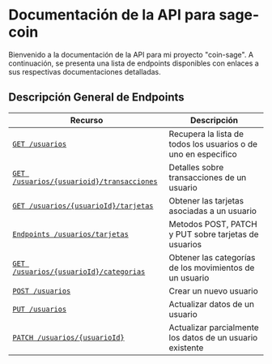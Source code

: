# Documentación de la API para sage-coin

Bienvenido a la documentación de la API para mi proyecto "coin-sage". 
A continuación, se presenta una lista de endpoints disponibles con enlaces a sus respectivas documentaciones detalladas.

## Descripción General de Endpoints

| Recurso                    | Descripción |
| -------------------------- | ----------- |
| [`GET /usuarios`](./endpoints//get-usuarios.md)             | Recupera la lista de todos los usuarios o de uno en especifico|
| [`GET /usuarios/{usuarioid}/transacciones`](./endpoints//get-transacciones-id.md)   | Detalles sobre transacciones de un usuario |
| [`GET /usuarios/{usuarioId}/tarjetas`](./endpoints//get-tajetas-usuario-id.md)   | Obtener las tarjetas asociadas a un usuario|
| [`Endpoints /usuarios/tarjetas`](./endpoints//Endpoints-tarjetas.md)| Metodos POST, PATCH y PUT sobre tarjetas de usuarios|
| [`GET /usuarios/{usuarioId}/categorias`](./endpoints//get-categorias-usuario-id.md)   | Obtener las categorías de los movimientos de un usuario|
| [`POST /usuarios`](./endpoints//post-usuarios.md)| Crear un nuevo usuario|
| [`PUT /usuarios`](./endpoints//put-usuarios.md)| Actualizar datos de un usuario|
| [`PATCH /usuarios/{usuarioId}`](./endpoints//patch-usuarios.md)| Actualizar parcialmente los datos de un usuario existente|



